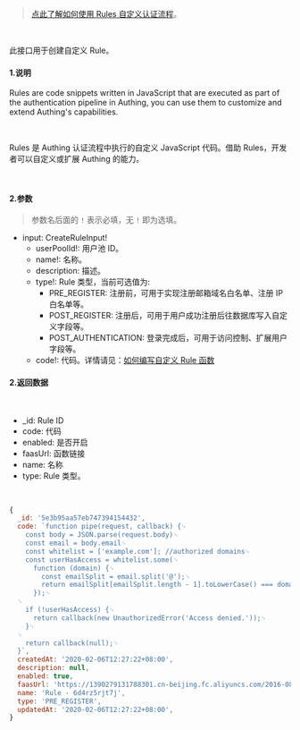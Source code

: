 > [点此了解如何使用 Rules 自定义认证流程](https://docs.authing.cn/authing/extensibility/rules)。

<br/>

此接口用于创建自定义 Rule。

#### 1.说明

Rules are code snippets written in JavaScript that are executed as part of the authentication pipeline in Authing, you can use them to customize and extend Authing's capabilities.

<br/>

Rules 是 Authing 认证流程中执行的自定义 JavaScript 代码。借助 Rules，开发者可以自定义或扩展 Authing 的能力。

<br/>

#### 2.参数

> 参数名后面的 `!` 表示必填，无 `!` 即为选填。

* input: CreateRuleInput!
  * userPoolId!: 用户池 ID。
  * name!: 名称。
  * description: 描述。
  * type!: Rule 类型，当前可选值为:
    * PRE_REGISTER: 注册前，可用于实现注册邮箱域名白名单、注册 IP 白名单等。
    * POST_REGISTER: 注册后，可用于用户成功注册后往数据库写入自定义字段等。
    * POST_AUTHENTICATION: 登录完成后，可用于访问控制、扩展用户字段等。
  * code!: 代码。详情请见：[如何编写自定义 Rule 函数](https://docs.authing.cn/authing/extensibility/rules/how-to-write-pipe-function)


#### 2.返回数据

<br/>

* _id: Rule ID
* code: 代码
* enabled: 是否开启
* faasUrl: 函数链接
* name: 名称
* type: Rule 类型。

<br/>

```javascript
{
  _id: '5e3b95aa57eb747394154432',
  code: `function pipe(request, callback) {␊
    const body = JSON.parse(request.body)␊
    const email = body.email␊
    const whitelist = ['example.com']; //authorized domains␊
    const userHasAccess = whitelist.some(␊
      function (domain) {␊
        const emailSplit = email.split('@');␊
        return emailSplit[emailSplit.length - 1].toLowerCase() === domain;␊
      });␊
  ␊
    if (!userHasAccess) {␊
      return callback(new UnauthorizedError('Access denied.'));␊
    }␊
  ␊
    return callback(null);␊
  }`,
  createdAt: '2020-02-06T12:27:22+08:00',
  description: null,
  enabled: true,
  faasUrl: 'https://1390279131788301.cn-beijing.fc.aliyuncs.com/2016-08-15/proxy/authing-rules-pipeline/nodejs8-a5171b70-dc73-485e-b480-302eb9faee94/',
  name: 'Rule - 6d4rz5rjt7j',
  type: 'PRE_REGISTER',
  updatedAt: '2020-02-06T12:27:22+08:00',
}
```

<br/>